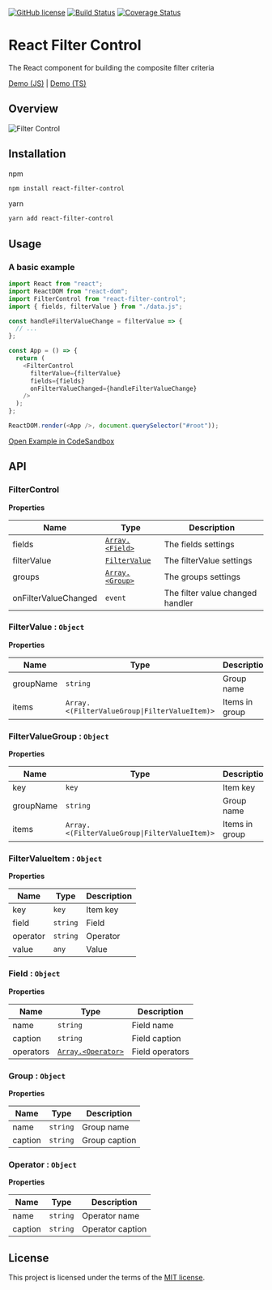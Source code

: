 [![GitHub license](https://img.shields.io/badge/license-MIT-blue.svg)](https://github.com/komarovalexander/react-filter-control/blob/master/LICENSE) [![Build Status](https://travis-ci.com/komarovalexander/react-filter-control.svg?branch=master)](https://travis-ci.com/komarovalexander/react-filter-control)
[![Coverage Status](https://coveralls.io/repos/github/komarovalexander/react-filter-control/badge.svg?branch=master)](https://coveralls.io/github/komarovalexander/react-filter-control?branch=master)
# React Filter Control
The React component for building the composite filter criteria

[Demo (JS)](https://codesandbox.io/s/4xk994jovw)    |    [Demo (TS)](https://codesandbox.io/s/react-typescript-uhtxt)

## Overview
![Filter Control](https://github.com/komarovalexander/react-filter-control/raw/master/static/filter-control.png)

## Installation
npm
```sh
npm install react-filter-control
```
yarn
```sh
yarn add react-filter-control
```

## Usage
### A basic example

```js
import React from "react";
import ReactDOM from "react-dom";
import FilterControl from "react-filter-control";
import { fields, filterValue } from "./data.js";

const handleFilterValueChange = filterValue => {
  // ...
};

const App = () => {
  return (
    <FilterControl
      filterValue={filterValue}
      fields={fields}
      onFilterValueChanged={handleFilterValueChange}
    />
  );
};

ReactDOM.render(<App />, document.querySelector("#root"));
```

[Open Example in CodeSandbox](https://codesandbox.io/s/mqnmlypmkp)

## API

<a name="FilterControl"></a>
### FilterControl
**Properties**

| Name | Type | Description |
| --- | --- | --- |
| fields | [<code>Array.&lt;Field&gt;</code>](#Field) | The fields settings |
| filterValue | [<code>FilterValue</code>](#FilterValue) | The filterValue settings |
| groups | [<code>Array.&lt;Group&gt;</code>](#Group) | The groups settings |
| onFilterValueChanged | <code>event</code> | The filter value changed handler |

<a name="FilterValue"></a>

### FilterValue : <code>Object</code>
**Properties**

| Name | Type | Description |
| --- | --- | --- |
| groupName | <code>string</code> | Group name |
| items | <code>Array.&lt;(FilterValueGroup\|FilterValueItem)&gt;</code> | Items in group |

<a name="FilterValueGroup"></a>

### FilterValueGroup : <code>Object</code>
**Properties**

| Name | Type | Description |
| --- | --- | --- |
| key | <code>key</code> | Item key |
| groupName | <code>string</code> | Group name |
| items | <code>Array.&lt;(FilterValueGroup\|FilterValueItem)&gt;</code> | Items in group |

<a name="FilterValueItem"></a>

### FilterValueItem : <code>Object</code>
**Properties**

| Name | Type | Description |
| --- | --- | --- |
| key | <code>key</code> | Item key |
| field | <code>string</code> | Field |
| operator | <code>string</code> | Operator |
| value | <code>any</code> | Value |

<a name="Field"></a>

### Field : <code>Object</code>
**Properties**

| Name | Type | Description |
| --- | --- | --- |
| name | <code>string</code> | Field name |
| caption | <code>string</code> | Field caption |
| operators | [<code>Array.&lt;Operator&gt;</code>](#Operator) | Field operators |

<a name="Group"></a>

### Group : <code>Object</code>
**Properties**

| Name | Type | Description |
| --- | --- | --- |
| name | <code>string</code> | Group name |
| caption | <code>string</code> | Group caption |

<a name="Operator"></a>

### Operator : <code>Object</code>
**Properties**

| Name | Type | Description |
| --- | --- | --- |
| name | <code>string</code> | Operator name |
| caption | <code>string</code> | Operator caption |

## License
This project is licensed under the terms of the [MIT license](/LICENSE).